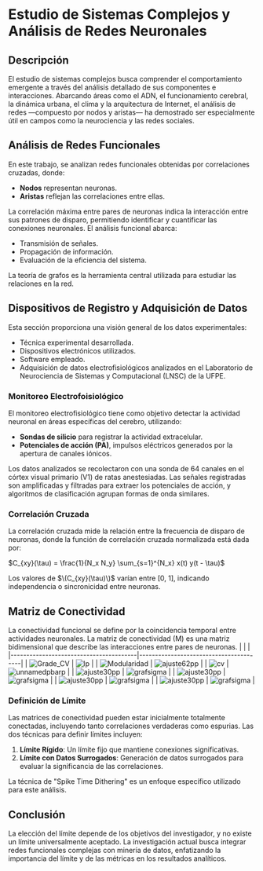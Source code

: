 # Estudio de Sistemas Complejos y Análisis de Redes Neuronales

## Descripción
El estudio de sistemas complejos busca comprender el comportamiento emergente a través del análisis detallado de sus componentes e interacciones. Abarcando áreas como el ADN, el funcionamiento cerebral, la dinámica urbana, el clima y la arquitectura de Internet, el análisis de redes —compuesto por nodos y aristas— ha demostrado ser especialmente útil en campos como la neurociencia y las redes sociales.

## Análisis de Redes Funcionales
En este trabajo, se analizan redes funcionales obtenidas por correlaciones cruzadas, donde:
- **Nodos** representan neuronas.
- **Aristas** reflejan las correlaciones entre ellas.

La correlación máxima entre pares de neuronas indica la interacción entre sus patrones de disparo, permitiendo identificar y cuantificar las conexiones neuronales. El análisis funcional abarca:
- Transmisión de señales.
- Propagación de información.
- Evaluación de la eficiencia del sistema.

La teoría de grafos es la herramienta central utilizada para estudiar las relaciones en la red.

## Dispositivos de Registro y Adquisición de Datos
Esta sección proporciona una visión general de los datos experimentales:
- Técnica experimental desarrollada.
- Dispositivos electrónicos utilizados.
- Software empleado.
- Adquisición de datos electrofisiológicos analizados en el Laboratorio de Neurociencia de Sistemas y Computacional (LNSC) de la UFPE.

### Monitoreo Electrofoisiológico
El monitoreo electrofisiológico tiene como objetivo detectar la actividad neuronal en áreas específicas del cerebro, utilizando:
- **Sondas de silicio** para registrar la actividad extracelular.
- **Potenciales de acción (PA)**, impulsos eléctricos generados por la apertura de canales iónicos.

Los datos analizados se recolectaron con una sonda de 64 canales en el córtex visual primario (V1) de ratas anestesiadas. Las señales registradas son amplificadas y filtradas para extraer los potenciales de acción, y algoritmos de clasificación agrupan formas de onda similares.

### Correlación Cruzada
La correlación cruzada mide la relación entre la frecuencia de disparo de neuronas, donde la función de correlación cruzada normalizada está dada por:

$C_{xy}(\tau) = \frac{1}{N_x N_y} \sum_{s=1}^{N_x} x(t) y(t - \tau)$


Los valores de $\(C_{xy}(\tau)\)$ varían entre [0, 1], indicando independencia o sincronicidad entre neuronas.

## Matriz de Conectividad
La conectividad funcional se define por la coincidencia temporal entre actividades neuronales. La matriz de conectividad \(M\) es una matriz bidimensional que describe las interacciones entre pares de neuronas.
|                                        |                                        |
|----------------------------------------|----------------------------------------|
| ![Grade_CV](include/Grade_CV.png) | ![lp](include/LP_CV.png) |
| ![Modularidad](include/Modularidad.png) | ![ajuste62pp](include/cv.png) |
| ![cv](include/cvComunidad.png) | ![unnamedpbarp](include/cv_funcioal.png) |
| ![ajuste30pp](include/cv_funcioal.png) | ![grafsigma](include/degsdg.png) |
| ![ajuste30pp](include/dis_pesos.png) | ![grafsigma](include/fit_100.png) |
| ![ajuste30pp](include/mcc_corr.png) | ![grafsigma](include/pl_densy_250.png) |
| ![ajuste30pp](include/redexpMar0710s.png) | ![grafsigma](include/rhogrado_100.png) |


### Definición de Límite
Las matrices de conectividad pueden estar inicialmente totalmente conectadas, incluyendo tanto correlaciones verdaderas como espurias. Las dos técnicas para definir límites incluyen:
1. **Límite Rígido**: Un límite fijo que mantiene conexiones significativas.
2. **Límite con Datos Surrogados**: Generación de datos surrogados para evaluar la significancia de las correlaciones.

La técnica de "Spike Time Dithering" es un enfoque específico utilizado para este análisis.

## Conclusión
La elección del límite depende de los objetivos del investigador, y no existe un límite universalmente aceptado. La investigación actual busca integrar redes funcionales complejas con minería de datos, enfatizando la importancia del límite y de las métricas en los resultados analíticos.
